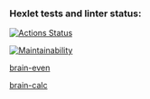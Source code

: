 ### Hexlet tests and linter status:
[![Actions Status](https://github.com/rssolgaleo/python-project-49/actions/workflows/hexlet-check.yml/badge.svg)](https://github.com/rssolgaleo/python-project-49/actions)

[![Maintainability](https://api.codeclimate.com/v1/badges/093e290cc899e1f728c1/maintainability)](https://codeclimate.com/github/rssolgaleo/python-project-49/maintainability)

[brain-even](https://asciinema.org/a/671608)

[brain-calc](https://asciinema.org/a/3XRHqHrSkUXeBO0PJOXAK1DK4)
